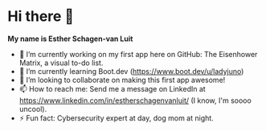 # Hi there 👋
**My name is Esther Schagen-van Luit**

- 🔭 I’m currently working on my first app here on GitHub: The Eisenhower Matrix, a visual to-do list. 
- 🌱 I’m currently learning Boot.dev (https://www.boot.dev/u/ladyjuno)
- 👯 I’m looking to collaborate on making this first app awesome!
- 📫 How to reach me: Send me a message on LinkedIn at https://www.linkedin.com/in/estherschagenvanluit/ (I know, I'm soooo uncool). 
- ⚡ Fun fact: Cybersecurity expert at day, dog mom at night. 
